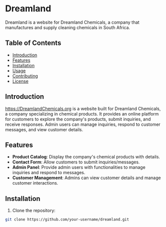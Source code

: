 # Dreamland

Dreamland is a website for Dreamland Chemicals, a company that manufactures and supply cleaning chemicals in South Africa.

## Table of Contents
- [Introduction](#introduction)
- [Features](#features)
- [Installation](#installation)
- [Usage](#usage)
- [Contributing](#contributing)
- [License](#license)

## Introduction

https://DreamlandChemicals.org is a website built for Dreamland Chemicals, a company specializing in chemical products. It provides an online platform for customers to explore the company's products, submit inquiries, and receive responses. Admin users can manage inquiries, respond to customer messages, and view customer details.

## Features

- **Product Catalog**: Display the company's chemical products with details.
- **Contact Form**: Allow customers to submit inquiries/messages.
- **Admin Panel**: Provide admin users with functionalities to manage inquiries and respond to messages.
- **Customer Management**: Admins can view customer details and manage customer interactions.

## Installation

1. Clone the repository:

```bash
git clone https://github.com/your-username/dreamland.git
